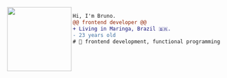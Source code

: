 <img align="left" height="150" src="https://letanure.github.io/assets/images/cssgif.gif"/>

```diff
Hi, I'm Bruno.
@@ frontend developer @@
+ Living in Maringa, Brazil 🇧🇷.
- 23 years old
# 📖 frontend development, functional programming student
```
